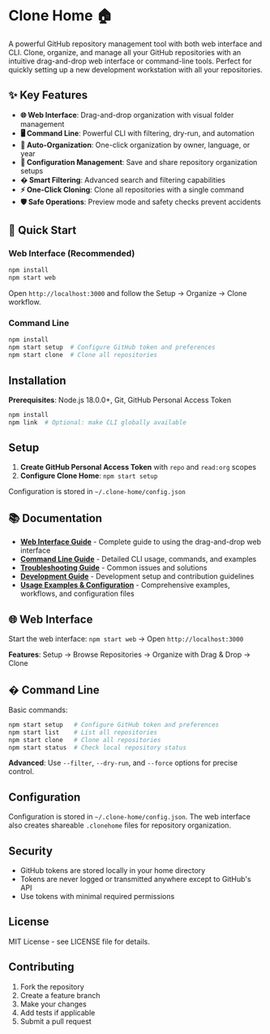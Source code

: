 # Clone Home 🏠

A powerful GitHub repository management tool with both web interface and CLI. Clone, organize, and manage all your GitHub repositories with an intuitive drag-and-drop web interface or command-line tools. Perfect for quickly setting up a new development workstation with all your repositories.

## ✨ Key Features

- **🌐 Web Interface**: Drag-and-drop organization with visual folder management
- **🖥️ Command Line**: Powerful CLI with filtering, dry-run, and automation
- **🤖 Auto-Organization**: One-click organization by owner, language, or year
- **💾 Configuration Management**: Save and share repository organization setups
- **� Smart Filtering**: Advanced search and filtering capabilities
- **⚡ One-Click Cloning**: Clone all repositories with a single command
- **🛡️ Safe Operations**: Preview mode and safety checks prevent accidents

## 🚀 Quick Start

### Web Interface (Recommended)

```bash
npm install
npm start web
```

Open `http://localhost:3000` and follow the Setup → Organize → Clone workflow.

### Command Line

```bash
npm install
npm start setup  # Configure GitHub token and preferences
npm start clone  # Clone all repositories
```

## Installation

**Prerequisites**: Node.js 18.0.0+, Git, GitHub Personal Access Token

```bash
npm install
npm link  # Optional: make CLI globally available
```

## Setup

1. **Create GitHub Personal Access Token** with `repo` and `read:org` scopes
2. **Configure Clone Home**: `npm start setup`

Configuration is stored in `~/.clone-home/config.json`

## 📚 Documentation

- **[Web Interface Guide](docs/web-interface.md)** - Complete guide to using the drag-and-drop web interface
- **[Command Line Guide](docs/cli-guide.md)** - Detailed CLI usage, commands, and examples
- **[Troubleshooting Guide](docs/troubleshooting.md)** - Common issues and solutions
- **[Development Guide](docs/development.md)** - Development setup and contribution guidelines
- **[Usage Examples & Configuration](examples/README.md)** - Comprehensive examples, workflows, and configuration files

## 🌐 Web Interface

Start the web interface: `npm start web` → Open `http://localhost:3000`

**Features**: Setup → Browse Repositories → Organize with Drag & Drop → Clone

## �️ Command Line

Basic commands:

```bash
npm start setup   # Configure GitHub token and preferences
npm start list    # List all repositories
npm start clone   # Clone all repositories
npm start status  # Check local repository status
```

**Advanced**: Use `--filter`, `--dry-run`, and `--force` options for precise control.

## Configuration

Configuration is stored in `~/.clone-home/config.json`. The web interface also creates shareable `.clonehome` files for repository organization.

## Security

- GitHub tokens are stored locally in your home directory
- Tokens are never logged or transmitted anywhere except to GitHub's API
- Use tokens with minimal required permissions

## License

MIT License - see LICENSE file for details.

## Contributing

1. Fork the repository
2. Create a feature branch
3. Make your changes
4. Add tests if applicable
5. Submit a pull request

